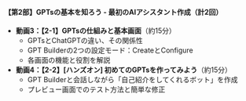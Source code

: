#### 【第2部】GPTsの基本を知ろう - 最初のAIアシスタント作成（計2回）
* **動画3：【2-1】GPTsの仕組みと基本画面**（約15分）
    * GPTsとChatGPTの違い、その関係性
    * GPT Builderの2つの設定モード：CreateとConfigure
    * 各画面の機能と役割を解説
* **動画4：【2-2】[ハンズオン] 初めてのGPTsを作ってみよう**（約15分）
    * GPT Builderと会話しながら「自己紹介をしてくれるボット」を作成
    * プレビュー画面でのテスト方法と簡単な修正